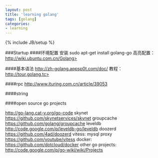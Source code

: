 ```yaml
---
layout: post
title: 'learning golang'
tags: [golang]
categories:
- learning
---
```

{% include JB/setup %} 

###Startup
####环境配置
安装
  sudo apt-get install golang-go
高亮配置：http://wiki.ubuntu.com.cn/Golang>


####基本语法
http://zh-golang.appsp0t.com/doc/
教程：http://tour.golang.tc>

####rpc
http://www.ituring.com.cn/article/39053

####string


####open source go projects

http://go-lang.cat-v.org/go-code
skynet https://github.com/skynetservices/skynet
groupcache https://github.com/golang/groupcache
leveldb http://code.google.com/p/leveldb-go/leveldb
doozerd https://github.com/4ad/doozerd
vitess: mysql proxy https://github.com/youtube/vitess
docker: https://github.com/dotcloud/docker 
other go projects: http://code.google.com/p/go-wiki/wiki/Projects

